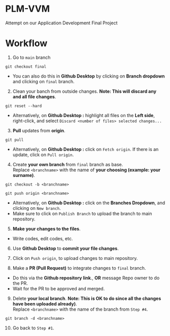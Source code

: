 # PLM-VVM
Attempt on our Application Development Final Project



# Workflow

1. Go to ``main`` branch
```vim
git checkout final
```
  - You can also do this in **Github Desktop** by clicking on **Branch dropdown** and clicking on ``final`` branch.

2. Clean your banch from outside changes. **Note: This will discard any and all file changes**.
```vim
git reset --hard
```
  - Alternatively, on **Github Desktop :** highlight all files on the **Left side**, right-click, and select ``Discard <number of files> selected changes...``

3. **Pull** updates from **origin**.
```vim
git pull
```
  - Alternatively, on **Github Desktop :** click on ``Fetch origin``. If there is an update, click on ``Pull origin``.

4. Create **your own branch** from ``final`` branch as base. <br>
Replace ``<branchname>`` with the name of **your choosing (example: your surname)**.
```vim
git checkout -b <branchname>
```
```vim
git push origin <branchname>
```
  - Alternatively, on **Github Desktop :** click on the **Branches Dropdown**, and clicking on ``New branch``.
  - Make sure to click on ``Publish Branch`` to upload the branch to main repository.

5. **Make your changes to the files**.
  - Write codes, edit codes, etc.
  
6. Use **Github Desktop** to **commit your file changes**.

7. Click on ``Push origin``, to upload changes to main repository.

8. Make a **PR (Pull Request)** to integrate changes to ``final`` branch.
  - Do this via the **Github repository link**., **OR** message Repo owner to do the PR.
  - Wait for the PR to be approved and merged.
  
9. Delete **your local branch**. **Note: This is OK to do since all the changes have been uploaded already)**. <br>
Replace ``<branchname>`` with the name of the branch from ``Step #4``.
```vim
git branch -d <branchname>
```

10. Go back to ``Step #1``.
